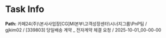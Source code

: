# Task Info

**Path:** 카페24(주)\본사사업장\[CG]MI본부\고객성장센터\시너지그룹\PnP팀 / gjkim02 / [339803] 당일배송 계약 _ 전자계약 체결 요청 / 2025-10-01_00-00-00

